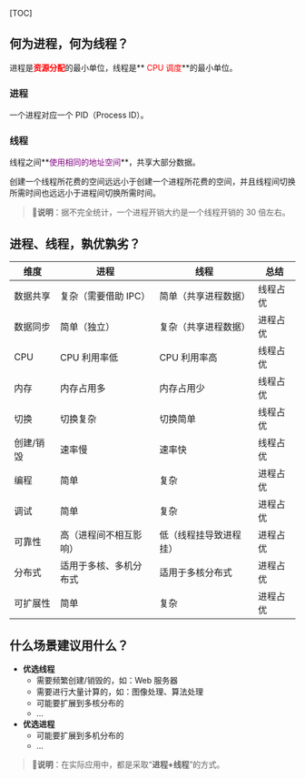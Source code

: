 <!-- @title: 【Test】多进程和多线程，如何选择？ -->
<!-- @date: 2021-12-27 11:15:04 -->
<!-- @author: Zhang Jinbao -->
<!-- Table of Content -->

[TOC]

## 何为进程，何为线程？

进程是<font color="red">**资源分配**</font>的最小单位，线程是**<font color="red"> CPU 调度</font>**的最小单位。

### 进程

一个进程对应一个 PID（Process ID）。





### 线程

线程之间**<font color="purple">使用相同的地址空间</font>**，共享大部分数据。

创建一个线程所花费的空间远远小于创建一个进程所花费的空间，并且线程间切换所需时间也远远小于进程间切换所需时间。

> **💬说明**：据不完全统计，一个进程开销大约是一个线程开销的 30 倍左右。



## 进程、线程，孰优孰劣？

| 维度      | 进程                   | 线程                   | 总结     |
| --------- | ---------------------- | ---------------------- | -------- |
| 数据共享  | 复杂（需要借助 IPC）   | 简单（共享进程数据）   | 线程占优 |
| 数据同步  | 简单（独立）           | 复杂（共享进程数据）   | 进程占优 |
| CPU       | CPU 利用率低           | CPU 利用率高           | 线程占优 |
| 内存      | 内存占用多             | 内存占用少             | 线程占优 |
| 切换      | 切换复杂               | 切换简单               | 线程占优 |
| 创建/销毁 | 速率慢                 | 速率快                 | 线程占优 |
| 编程      | 简单                   | 复杂                   | 进程占优 |
| 调试      | 简单                   | 复杂                   | 进程占优 |
| 可靠性    | 高（进程间不相互影响） | 低（线程挂导致进程挂） | 进程占优 |
| 分布式    | 适用于多核、多机分布式 | 适用于多核分布式       | 进程占优 |
| 可扩展性  | 简单                   | 复杂                   | 进程占优 |



## 什么场景建议用什么？

- **优选线程**
  - 需要频繁创建/销毁的，如：Web 服务器
  - 需要进行大量计算的，如：图像处理、算法处理
  - 可能要扩展到多核分布的
  - …
- **优选进程**
  - 可能要扩展到多机分布的
  - …

> **💬说明**：在实际应用中，都是采取“**进程+线程**”的方式。